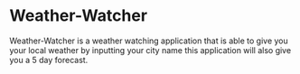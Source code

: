 # Weather-Watcher
Weather-Watcher is a weather watching application that is able to give you your local weather by inputting your city name this application will also give you a 5 day forecast.

